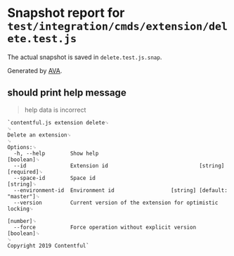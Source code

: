 # Snapshot report for `test/integration/cmds/extension/delete.test.js`

The actual snapshot is saved in `delete.test.js.snap`.

Generated by [AVA](https://ava.li).

## should print help message

> help data is incorrect

    `contentful.js extension delete␊
    ␊
    Delete an extension␊
    ␊
    Options:␊
      -h, --help        Show help                                          [boolean]␊
      --id              Extension id                             [string] [required]␊
      --space-id        Space id                                            [string]␊
      --environment-id  Environment id                  [string] [default: "master"]␊
      --version         Current version of the extension for optimistic locking␊
                                                                            [number]␊
      --force           Force operation without explicit version           [boolean]␊
    ␊
    Copyright 2019 Contentful`
